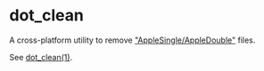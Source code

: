 # dot_clean

A cross-platform utility to remove ["AppleSingle/AppleDouble"](https://en.wikipedia.org/wiki/AppleSingle_and_AppleDouble_formats) files.

See [dot_clean(1)](https://keith.github.io/xcode-man-pages/dot_clean.1.html).
